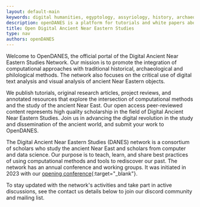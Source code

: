 ```yaml
---
layout: default-main
keywords: digital humanities, egyptology, assyriology, history, archaeology, natural language processing, computer vision
description: openDANES is a platform for tutorials and white papers about using computational methodologies for ancient Near Eastern studies.
title: Open Digital Ancient Near Eastern Studies
type: nav
authors: openDANES
---
```


Welcome to OpenDANES, the official portal of the Digital Ancient Near Eastern Studies Network. Our mission is to promote the integration of computational approaches with traditional historical, archaeological and philological methods. The network also focuses on the critical use of digital text analysis and visual analysis of ancient Near Eastern objects.

We publish tutorials, original research articles, project reviews, and annotated resources that explore the intersection of computational methods and the study of the ancient Near East. Our open access peer-reviewed content represents high quality scholarship in the field of Digital Ancient Near Eastern Studies. Join us in advancing the digital revolution in the study and dissemination of the ancient world, and submit your work to OpenDANES.

The Digital Ancient Near Eastern Studies (DANES) network is a consortium of scholars who study the ancient Near East and scholars from computer and data science. Our purpose is to teach, learn, and share best practices of using computational methods and tools to rediscover our past. The network has an annual conference and working groups. It was initiated in 2023 with our [opening conference](https://digitalpasts.github.io/DANES/){:target="_blank"}.

To stay updated with the network's activities and take part in active discussions, see the contact us details below to join our discord community and mailing list.
